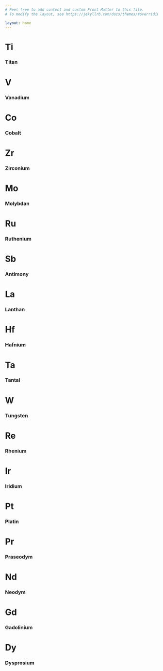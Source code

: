 ```yaml
---
# Feel free to add content and custom Front Matter to this file.
# To modify the layout, see https://jekyllrb.com/docs/themes/#overriding-theme-defaults

layout: home
---
```


<div class="metals">
    <div class="metal" type="refractory">
        <h1>
            Ti
        </h1>
        <h3>
            Titan <!-- German spelling -->
        </h3>
    </div>
    <div class="metal" type="refractory">
        <h1>
            V
        </h1>
        <h3>
            Vanadium
        </h3>
    </div>
    <div class="metal" style="visibility:hidden">
    </div>
    <div class="metal" type="transition">
        <h1>
            Co
        </h1>
        <h3>
            Cobalt
        </h3>
    </div>
    <div class="metal" type="refractory">
        <h1>
            Zr
        </h1>
        <h3>
            Zirconium
        </h3>
    </div>
    <div class="metal" style="visibility:hidden">
    </div>
    <div class="metal" type="refractory">
        <h1>
            Mo
        </h1>
        <h3>
            Molybdan <!-- German spelling -->
        </h3>
    </div>
    <div class="metal" style="visibility:hidden">
    </div>
    <div class="metal" type="noble">
        <h1>
            Ru
        </h1>
        <h3>
            Ruthenium
        </h3>
    </div>
    <div class="metal" style="visibility:hidden">
    </div>
    <div class="metal" type="metalloid">
        <h1>
            Sb
        </h1>
        <h3>
            Antimony
        </h3>
    </div>
    <div class="metal" type="lanthanide">
        <h1>
            La
        </h1>
        <h3>
            Lanthan <!-- German spelling -->
        </h3>
    </div>
    <div class="metal" type="refractory">
        <h1>
            Hf
        </h1>
        <h3>
            Hafnium
        </h3>
    </div>
    <div class="metal" type="refractory">
        <h1>
            Ta
        </h1>
        <h3>
            Tantal <!-- German spelling -->
        </h3>
    </div>
    <div class="metal" type="refractory">
        <h1>
            W
        </h1>
        <h3>
            Tungsten
        </h3>
    </div>
    <div class="metal" type="refractory">
        <h1>
            Re
        </h1>
        <h3>
            Rhenium
        </h3>
    </div>
    <div class="metal" style="visibility:hidden">
    </div>
    <div class="metal" type="noble">
        <h1>
            Ir
        </h1>
        <h3>
            Iridium
        </h3>
    </div>
    <div class="metal" type="noble">
        <h1>
            Pt
        </h1>
        <h3>
            Platin <!-- German spelling -->
        </h3>
    </div>
    <div class="metal" type="lanthanide">
        <h1>
            Pr
        </h1>
        <h3>
            Praseodym <!-- German spelling -->
        </h3>
    </div>
    <div class="metal" type="lanthanide">
        <h1>
            Nd
        </h1>
        <h3>
            Neodym <!-- German spelling -->
        </h3>
    </div>
    <div class="metal" type="lanthanide">
        <h1>
            Gd
        </h1>
        <h3>
            Gadolinium
        </h3>
    </div>
    <div class="metal" type="lanthanide">
        <h1>
            Dy
        </h1>
        <h3>
            Dysprosium
        </h3>
    </div>
</div>
